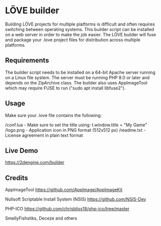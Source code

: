 # LÖVE builder
Building LÖVE projects for multiple platforms is difficult and often requires switching between operating systems.
This builder script can be installed on a web server in order to make the job easier.
The LÖVE builder will fuse and package your .love project files for distribution across multiple platforms.

## Requirements
The builder script needs to be installed on a 64-bit Apache server running on a Linux file system.
The server must be running PHP 8.0 or later and depends on the ZipArchive class.
The builder also uses AppImageTool which may require FUSE to run ("sudo apt install libfuse2").

## Usage
Make sure your .love file contains the following:

/conf.lua - Make sure to set the title using: t.window.title = "My Game"
/logo.png - Application icon in PNG format (512x512 px)
/readme.txt - License agreement in plain text format

## Live Demo
https://2dengine.com/builder

## Credits
AppImageTool
https://github.com/AppImage/AppImageKit

Nullsoft Scriptable Install System (NSIS)
https://github.com/NSIS-Dev

PHP-ICO
https://github.com/chrisbliss18/php-ico/tree/master

SmellyFishstiks, Deceze and others

